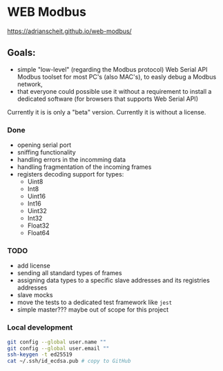 # WEB Modbus
https://adrianscheit.github.io/web-modbus/
## Goals: 
- simple "low-level" (regarding the Modbus protocol) Web Serial API Modbus toolset for most PC's (also MAC's), to easly debug a Modbus network, 
- that everyone could possible use it without a requirement to install a dedicated software (for browsers that supports Web Serial API)

Currently it is is only a "beta" version.
Currently it is without a license.

### Done
- opening serial port
- sniffing functionality
- handling errors in the incomming data
- handling fragmentation of the incoming frames
- registers decoding support for types:
    - Uint8
    - Int8
    - Uint16
    - Int16
    - Uint32
    - Int32
    - Float32
    - Float64

### TODO
- add license
- sending all standard types of frames
- assigning data types to a specific slave addresses and its registries addresses
- slave mocks
- move the tests to a dedicated test framework like `jest`
- simple master??? maybe out of scope for this project

### Local development
```sh
git config --global user.name ""
git config --global user.email ""
ssh-keygen -t ed25519
cat ~/.ssh/id_ecdsa.pub # copy to GitHub
```
